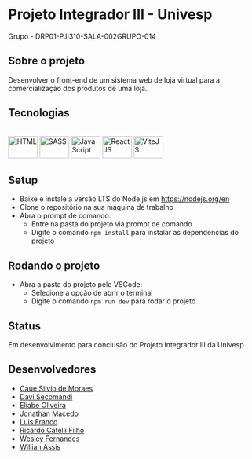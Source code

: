 # Projeto Integrador III - Univesp

Grupo - DRP01-PJI310-SALA-002GRUPO-014

## Sobre o projeto

Desenvolver o front-end de um sistema web de loja virtual para a comercialização dos produtos de uma loja.

## Tecnologias

<div style="display: inline_block"><br>
  <img title="HTML" alt="HTML" height="45" width="60" src="https://cdn.jsdelivr.net/gh/devicons/devicon/icons/html5/html5-original-wordmark.svg">
  <img title="SASS" alt="SASS" height="45" width="60" src="https://cdn.jsdelivr.net/gh/devicons/devicon@latest/icons/sass/sass-original.svg" />
  <img title="TypeScript" alt="JavaScript" height="45" width="60" src="https://cdn.jsdelivr.net/gh/devicons/devicon/icons/typescript/typescript-original.svg">
  <img title="ReactJS" alt="ReactJS" height="45" width="60" src="https://cdn.jsdelivr.net/gh/devicons/devicon/icons/react/react-original.svg">
  <img title="ViteJS" alt="ViteJS" height="45" width="60" src="https://cdn.jsdelivr.net/gh/devicons/devicon@latest/icons/vitejs/vitejs-original.svg" />
</div>
 
## Setup
- Baixe e instale a versão LTS do Node.js em https://nodejs.org/en
- Clone o repositório na sua máquina de trabalho
- Abra o prompt de comando:
  -  Entre na pasta do projeto via prompt de comando 
  -  Digite o comando <code>npm install</code> para instalar as dependencias do projeto
  
## Rodando o projeto
- Abra a pasta do projeto pelo VSCode:
  -  Selecione a opção de abrir o terminal
  -  Digite o comando <code>npm run dev</code> para rodar o projeto
  
## Status
Em desenvolvimento para conclusão do Projeto Integrador III da Univesp

## Desenvolvedores

- <a href=""> Caue Silvio de Moraes </a>
- <a href="https://github.com/davi-secomandi"> Davi Secomandi </a>
- <a href="https://github.com/eliabev"> Eliabe Oliveira </a>
- <a href="https://github.com/jmacedo91"> Jonathan Macedo </a>
- <a href=""> Luis Franco </a>
- <a href=""> Ricardo Catelli Filho </a>
- <a href="https://github.com/wsfer"> Wesley Fernandes </a>
- <a href="https://github.com/WillAssis"> Willian Assis </a>
